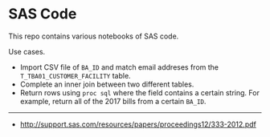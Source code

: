 # SAS Code

This repo contains various notebooks of SAS code. 

Use cases.

* Import CSV file of `BA_ID` and match email addreses from the `T_TBA01_CUSTOMER_FACILITY` table. 
* Complete an inner join between two different tables.
* Return rows using `proc sql` where the field contains a certain string. For example, return all of the 2017 bills from a certain `BA_ID`. 

***

* http://support.sas.com/resources/papers/proceedings12/333-2012.pdf
